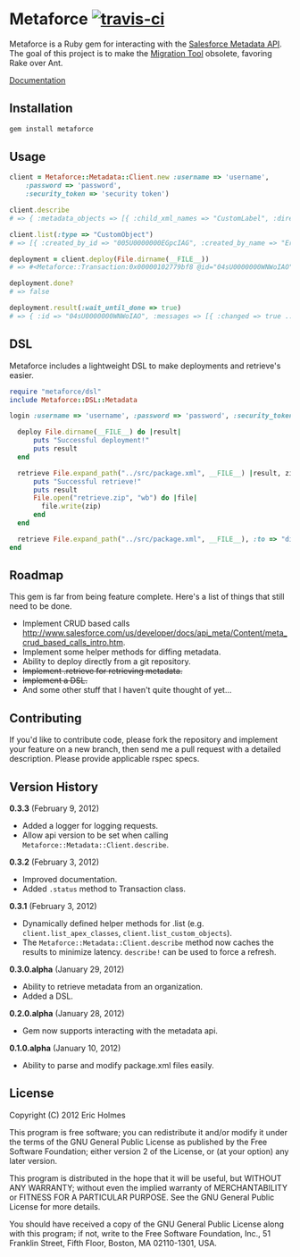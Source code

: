 # Metaforce [![travis-ci](https://secure.travis-ci.org/ejholmes/metaforce.png)](https://secure.travis-ci.org/ejholmes/metaforce)

Metaforce is a Ruby gem for interacting with the [Salesforce Metadata API](http://www.salesforce.com/us/developer/docs/api_meta/index.htm).
The goal of this project is to make the [Migration Tool](http://www.salesforce.com/us/developer/docs/apexcode/Content/apex_deploying_ant.htm) obsolete, favoring Rake over Ant.

[Documentation](http://rubydoc.info/gems/metaforce/frames)

## Installation
```bash
gem install metaforce
```

## Usage
``` ruby
client = Metaforce::Metadata::Client.new :username => 'username',
    :password => 'password',
    :security_token => 'security token')

client.describe
# => { :metadata_objects => [{ :child_xml_names => "CustomLabel", :directory_name => "labels" ... }

client.list(:type => "CustomObject")
# => [{ :created_by_id => "005U0000000EGpcIAG", :created_by_name => "Eric Holmes", ... }]

deployment = client.deploy(File.dirname(__FILE__))
# => #<Metaforce::Transaction:0x00000102779bf8 @id="04sU0000000WNWoIAO" @type=:deploy> 

deployment.done?
# => false

deployment.result(:wait_until_done => true)
# => { :id => "04sU0000000WNWoIAO", :messages => [{ :changed => true ... :success => true }
```

## DSL
Metaforce includes a lightweight DSL to make deployments and retrieve's easier.

```ruby
require "metaforce/dsl"
include Metaforce::DSL::Metadata

login :username => 'username', :password => 'password', :security_token => 'security token' do

  deploy File.dirname(__FILE__) do |result|
      puts "Successful deployment!"
      puts result
  end

  retrieve File.expand_path("../src/package.xml", __FILE__) |result, zip|
      puts "Successful retrieve!"
      puts result
      File.open("retrieve.zip", "wb") do |file|
        file.write(zip)
      end
  end

  retrieve File.expand_path("../src/package.xml", __FILE__), :to => "directory"
end
```

## Roadmap
This gem is far from being feature complete. Here's a list of things that still
need to be done.

* Implement CRUD based calls <http://www.salesforce.com/us/developer/docs/api_meta/Content/meta_crud_based_calls_intro.htm>.
* Implement some helper methods for diffing metadata.
* Ability to deploy directly from a git repository.
* <del>Implement .retrieve for retrieving metadata.</del>
* <del>Implement a DSL.</del>
* And some other stuff that I haven't quite thought of yet...

## Contributing
If you'd like to contribute code, please fork the repository and implement your
feature on a new branch, then send me a pull request with a detailed
description. Please provide applicable rspec specs.

## Version History
**0.3.3** (February 9, 2012)

* Added a logger for logging requests.
* Allow api version to be set when calling `Metaforce::Metadata::Client.describe`.

**0.3.2** (February 3, 2012)

* Improved documentation.
* Added `.status` method to Transaction class.

**0.3.1** (February 3, 2012)

* Dynamically defined helper methods for .list (e.g. `client.list_apex_classes`, `client.list_custom_objects`).
* The `Metaforce::Metadata::Client.describe` method now caches the results to minimize latency. `describe!`
  can be used to force a refresh.

**0.3.0.alpha** (January 29, 2012)

* Ability to retrieve metadata from an organization.
* Added a DSL.

**0.2.0.alpha** (January 28, 2012)

* Gem now supports interacting with the metadata api.

**0.1.0.alpha** (January 10, 2012)

* Ability to parse and modify package.xml files easily.

## License
Copyright (C) 2012  Eric Holmes

This program is free software; you can redistribute it and/or
modify it under the terms of the GNU General Public License
as published by the Free Software Foundation; either version 2
of the License, or (at your option) any later version.

This program is distributed in the hope that it will be useful,
but WITHOUT ANY WARRANTY; without even the implied warranty of
MERCHANTABILITY or FITNESS FOR A PARTICULAR PURPOSE.  See the
GNU General Public License for more details.

You should have received a copy of the GNU General Public License
along with this program; if not, write to the Free Software
Foundation, Inc., 51 Franklin Street, Fifth Floor, Boston, MA  02110-1301, USA.
